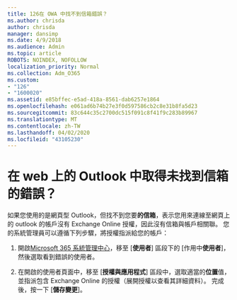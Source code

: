 ```yaml
---
title: 126在 OWA 中找不到信箱錯誤？
ms.author: chrisda
author: chrisda
manager: dansimp
ms.date: 4/9/2018
ms.audience: Admin
ms.topic: article
ROBOTS: NOINDEX, NOFOLLOW
localization_priority: Normal
ms.collection: Adm_O365
ms.custom:
- "126"
- "1600020"
ms.assetid: e85bffec-e5ad-418a-8561-dab6257e1864
ms.openlocfilehash: e061ad6b74b27e3f0d597586cb2c8e31b8fa5d23
ms.sourcegitcommit: 83c644c35c2700dc515f091c8f41f9c283b89967
ms.translationtype: MT
ms.contentlocale: zh-TW
ms.lasthandoff: 04/02/2020
ms.locfileid: "43105230"
---
```

# <a name="getting-a-mailbox-not-found-error-in-outlook-on-the-web"></a>在 web 上的 Outlook 中取得未找到信箱的錯誤？

如果您使用的是網頁型 Outlook，但找不到您要**的信箱**，表示您用來連線至網頁上的 outlook 的帳戶沒有 Exchange Online 授權，因此沒有信箱與帳戶相關聯。 您的系統管理員可以遵循下列步驟，將授權指派給您的帳戶：

1. 開啟[Microsoft 365 系統管理中心](https://portal.office.com/adminportal/home#/homepage)，移至 [**使用者**] 區段下的 [作用中**使用者**]，然後選取看到錯誤的使用者。

2. 在開啟的使用者頁面中，移至 [**授權與應用程式**] 區段中，選取適當的**位置**值，並指派包含 Exchange Online 的授權（展開授權以查看其詳細資料）。 完成後，按一下 [**儲存變更**]。
